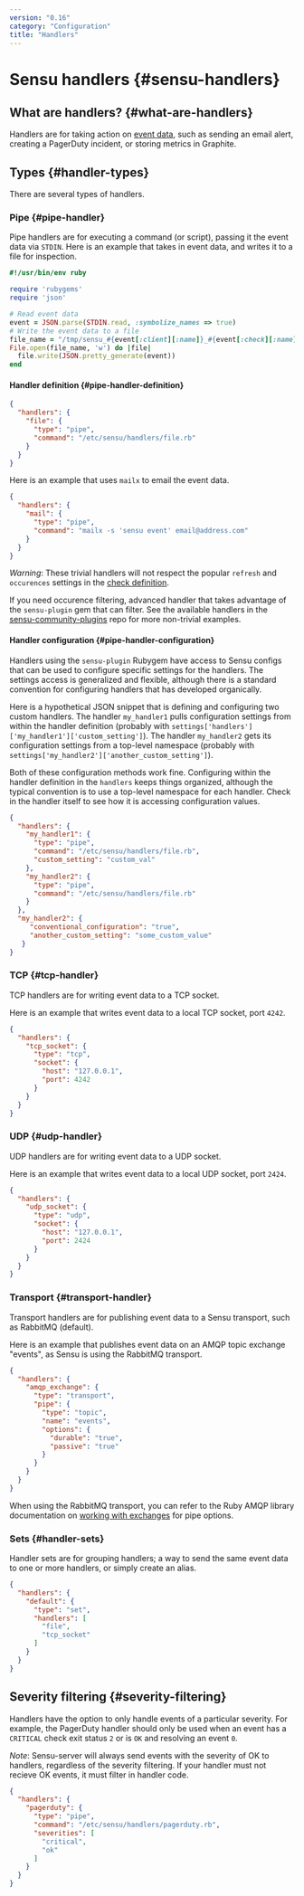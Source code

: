 ```yaml
---
version: "0.16"
category: "Configuration"
title: "Handlers"
---
```


# Sensu handlers {#sensu-handlers}

## What are handlers? {#what-are-handlers}

Handlers are for taking action on [event data](event_data), such as sending an
email alert, creating a PagerDuty incident, or storing metrics in Graphite.

## Types {#handler-types}

There are several types of handlers.

### Pipe {#pipe-handler}

Pipe handlers are for executing a command (or script), passing it the
event data via `STDIN`. Here is an example that takes in event data, and
writes it to a file for inspection.

~~~ ruby
#!/usr/bin/env ruby

require 'rubygems'
require 'json'

# Read event data
event = JSON.parse(STDIN.read, :symbolize_names => true)
# Write the event data to a file
file_name = "/tmp/sensu_#{event[:client][:name]}_#{event[:check][:name]}"
File.open(file_name, 'w') do |file|
  file.write(JSON.pretty_generate(event))
end
~~~

#### Handler definition {#pipe-handler-definition}

~~~ json
{
  "handlers": {
    "file": {
      "type": "pipe",
      "command": "/etc/sensu/handlers/file.rb"
    }
  }
}
~~~

Here is an example that uses `mailx` to email the event data.

~~~ json
{
  "handlers": {
    "mail": {
      "type": "pipe",
      "command": "mailx -s 'sensu event' email@address.com"
    }
  }
}
~~~

*Warning*: These trivial handlers will not respect the popular `refresh` 
and `occurences` settings in the 
[check definition](checks#common-custom-check-definitions).

If you need occurence filtering, advanced handler that takes advantage
of the `sensu-plugin` gem that can filter. See the available handlers
in the 
[sensu-community-plugins](https://github.com/sensu/sensu-community-plugins/tree/master/handlers)
repo for more non-trivial examples.

#### Handler configuration {#pipe-handler-configuration}

Handlers using the `sensu-plugin` Rubygem have access to Sensu configs
that can be used to configure specific settings for the handlers.  The
settings access is generalized and flexible, although there is a
standard convention for configuring handlers that has developed
organically.

Here is a hypothetical JSON snippet that is defining and configuring two
custom handlers.  The handler `my_handler1` pulls configuration settings
from within the handler definition (probably with
`settings['handlers']['my_handler1']['custom_setting']`). The
handler `my_handler2` gets its configuration settings from a
top-level namespace (probably with
`settings['my_handler2']['another_custom_setting']`).

Both of these configuration methods work fine.  Configuring within the
handler definition in the `handlers` keeps things organized,
although the typical convention is to use a top-level namespace for each
handler.  Check in the handler itself to see how it is accessing
configuration values.

~~~ json
{
  "handlers": {
    "my_handler1": {
      "type": "pipe",
      "command": "/etc/sensu/handlers/file.rb",
      "custom_setting": "custom_val"
    },
    "my_handler2": {
      "type": "pipe",
      "command": "/etc/sensu/handlers/file.rb"
    }
  },
  "my_handler2": {
     "conventional_configuration": "true",
     "another_custom_setting": "some_custom_value"
   }
}
~~~

### TCP {#tcp-handler}

TCP handlers are for writing event data to a TCP socket.

Here is an example that writes event data to a local TCP socket, port `4242`.

~~~ json
{
  "handlers": {
    "tcp_socket": {
      "type": "tcp",
      "socket": {
        "host": "127.0.0.1",
        "port": 4242
      }
    }
  }
}
~~~

### UDP {#udp-handler}

UDP handlers are for writing event data to a UDP socket.

Here is an example that writes event data to a local UDP socket, port `2424`.

~~~ json
{
  "handlers": {
    "udp_socket": {
      "type": "udp",
      "socket": {
        "host": "127.0.0.1",
        "port": 2424
      }
    }
  }
}
~~~

### Transport {#transport-handler}

Transport handlers are for publishing event data to a Sensu transport,
such as RabbitMQ (default).

Here is an example that publishes event data on an AMQP topic exchange
"events", as Sensu is using the RabbitMQ transport.

~~~ json
{
  "handlers": {
    "amqp_exchange": {
      "type": "transport",
      "pipe": {
        "type": "topic",
        "name": "events",
        "options": {
          "durable": "true",
          "passive": "true"
        }
      }
    }
  }
}
~~~

When using the RabbitMQ transport, you can refer to the Ruby AMQP
library documentation on [working with
exchanges](http://rubyamqp.info/articles/working_with_exchanges/) for
pipe options.

### Sets {#handler-sets}

Handler sets are for grouping handlers; a way to send the same event
data to one or more handlers, or simply create an alias.

~~~ json
{
  "handlers": {
    "default": {
      "type": "set",
      "handlers": [
        "file",
        "tcp_socket"
      ]
    }
  }
}
~~~

## Severity filtering {#severity-filtering}

Handlers have the option to only handle events of a particular severity.
For example, the PagerDuty handler should only be used when an event has
a `CRITICAL` check exit status `2` or is `OK` and resolving an event `0`.

*Note*: Sensu-server will always send events with the severity of OK to 
handlers, regardless of the severity filtering. If your handler must not
recieve OK events, it must filter in handler code.

~~~ json
{
  "handlers": {
    "pagerduty": {
      "type": "pipe",
      "command": "/etc/sensu/handlers/pagerduty.rb",
      "severities": [
        "critical",
        "ok"
      ]
    }
  }
}
~~~
